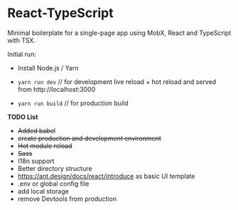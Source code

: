 # React-TypeScript

Minimal boilerplate for a single-page app using MobX, React and TypeScript with TSX.


Initial run:

* Install Node.js / Yarn

* `yarn run dev`  // for development live reload + hot reload and served from http://localhost:3000
* `yarn run build` // for production build

**TODO List**

 - ~~Added babel~~
 - ~~create production and development environment~~
 - ~~Hot module reload~~
 - ~~Sass~~
 - I18n support
 - Better directory structure
 - https://ant.design/docs/react/introduce as basic UI template 
 - .env or global config file
 - add local storage
 - remove Devtools from production